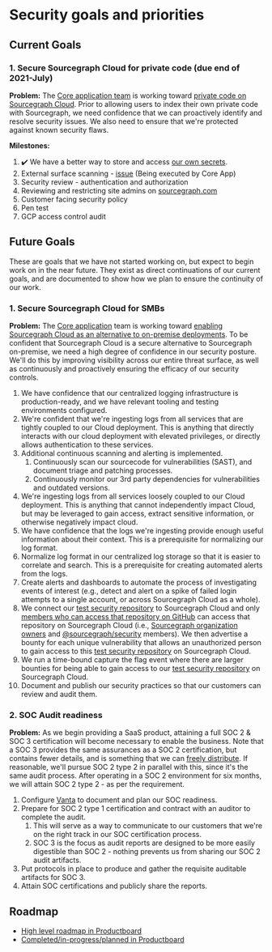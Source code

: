 # Security goals and priorities

## Current Goals

### 1. Secure Sourcegraph Cloud for private code (due end of 2021-July)

**Problem:** The [Core application team](../core-application/index.md) is working toward [private code on Sourcegraph Cloud](../core-application/goals.md). Prior to allowing users to index their own private code with Sourcegraph, we need confidence that we can proactively identify and resolve security issues. We also need to ensure that we're protected against known security flaws.

**Milestones:**

  1. ✔️ We have a better way to store and access [our own secrets](https://docs.google.com/document/d/1HzO7szEm-h4fqlQOnVbcJdpDmfQiM7Rb-Tz4CMEYl-Q).
  2. External surface scanning - [issue](https://github.com/sourcegraph/sourcegraph/issues/21298) (Being executed by Core App)
  3. Security review - authentication and authorization
  4. Reviewing and restricting site admins on [sourcegraph.com](https://sourcegraph.com/)
  5. Customer facing security policy
  6. Pen test
  7. GCP access control audit

## Future Goals

These are goals that we have not started working on, but expect to begin work on in the near future. They exist as direct continuations of our current goals, and are documented to show how we plan to ensure the continuity of our work.

### 1. Secure Sourcegraph Cloud for SMBs

**Problem:** The [Core application](../core-application/index.md) team is working toward [enabling Sourcegraph Cloud as an alternative to on-premise deployments](../core-application/goals.md). To be confident that Sourcegraph Cloud is a secure alternative to Sourcegraph on-premise, we need a high degree of confidence in our security posture. We'll do this by improving visibility across our entire threat surface, as well as continuously and proactively ensuring the efficacy of our security controls.

  1. We have confidence that our centralized logging infrastructure is production-ready, and we have relevant tooling and testing environments configured.
  2. We're confident that we're ingesting logs from all services that are tightly coupled to our Cloud deployment. This is anything that directly interacts with our cloud deployment with elevated privileges, or directly allows authentication to these services.
  3. Additional continuous scanning and alerting is implemented.
      1. Continuously scan our sourcecode for vulnerabilities (SAST), and document triage and patching processes.
      2. Continuously monitor our 3rd party dependencies for vulnerabilities and outdated versions.
  4. We're ingesting logs from all services loosely coupled to our Cloud deployment. This is anything that cannot independently impact Cloud, but may be leveraged to gain access, extract sensitive information, or otherwise negatively impact cloud.
  5. We have confidence that the logs we're ingesting provide enough useful information about their context. This is a prerequisite for normalizing our log format.
  6. Normalize log format in our centralized log storage so that it is easier to correlate and search. This is a prerequisite for creating automated alerts from the logs.
  7. Create alerts and dashboards to automate the process of investigating events of interest (e.g., detect and alert on a spike of failed login attempts to a single account, or across Sourcegraph Cloud as a whole).
  8. We connect our [test security repository](https://github.com/sourcegraph/security-test/blob/main/README.md) to Sourcegraph Cloud and only [members who can access that repository on GitHub](https://github.com/sourcegraph/security-test/settings/access) can access that repository on Sourcegraph Cloud (i.e., [Sourcegraph organization owners](https://github.com/orgs/sourcegraph/people?query=role%3Aowner) and [@sourcegraph/security](https://github.com/orgs/sourcegraph/teams/security) members). We then advertise a bounty for each unique vulnerability that allows an unauthorized person to gain access to this [test security repository](https://github.com/sourcegraph/security-test/blob/main/README.md) on Sourcegraph Cloud.
  9. We run a time-bound capture the flag event where there are larger bounties for being able to gain access to our [test security repository](https://github.com/sourcegraph/security-test/blob/main/README.md) on Sourcegraph Cloud.
  10. Document and publish our security practices so that our customers can review and audit them.

### 2. SOC Audit readiness

**Problem:** As we begin providing a SaaS product, attaining a full SOC 2 & SOC 3 certification will become necessary to enable the business. Note that a SOC 3 provides the same assurances as a SOC 2 certification, but contains fewer details, and is something that we can [freely distribute](https://www.aicpa.org/interestareas/frc/assuranceadvisoryservices/aicpasoc3report.html). If reasonable, we'll pursue SOC 2 type 2 in parallel with this, since it's the same audit process. After operating in a SOC 2 environment for six months, we will attain SOC 2 type 2 - as per the requirement.

1. Configure [Vanta](https://www.vanta.com/) to document and plan our SOC readiness.
1. Prepare for SOC 2 type 1 certification and contract with an auditor to complete the audit.
   1. This will serve as a way to communicate to our customers that we're on the right track in our SOC certification process.
   1. SOC 3 is the focus as audit reports are designed to be more easily digestible than SOC 2 - nothing prevents us from sharing our SOC 2 audit artifacts.
1. Put protocols in place to produce and gather the requisite auditable artifacts for SOC 3.
1. Attain SOC certifications and publicly share the reports.

## Roadmap

  * [High level roadmap in Productboard](https://sourcegraph.productboard.com/roadmap/2866503-fy2022-security)
  * [Completed/in-progress/planned in Productboard](https://sourcegraph.productboard.com/feature-board/2130270-security)
